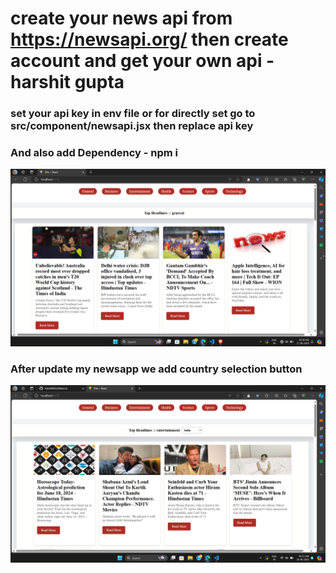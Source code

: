 # create your news api  from    https://newsapi.org/  then create account and get your own api - harshit gupta
<h3>set your api key in env file or  for directly set go to  src/component/newsapi.jsx then replace api key </h3> 
<h3>And  also add Dependency - npm i</h3> 
<img src="./public/newsscreensot-harshitgupta.png" alt="screenshot Image"/>

<h3>After update my newsapp we add country selection button</h3> 

<img src="./public/newspart2.png" alt="screenshot Image by harshit"/>
